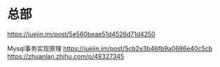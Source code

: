 # 总部
https://juejin.im/post/5e560beae51d4526d71d4250


Mysql事务实现原理
https://juejin.im/post/5cb2e3b46fb9a0686e40c5cb
https://zhuanlan.zhihu.com/p/48327345